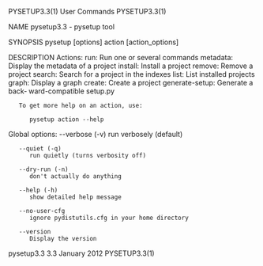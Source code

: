 PYSETUP3.3(1)								 User Commands								 PYSETUP3.3(1)

NAME
       pysetup3.3 - pysetup tool

SYNOPSIS
       pysetup [options] action [action_options]

DESCRIPTION
   Actions:
	      run:  Run one or several commands metadata: Display the metadata of a project install: Install a project remove: Remove a project search: Search
	      for a project in the indexes list: List installed projects graph: Display a graph create: Create a  project  generate-setup:  Generate  a	 back‐
	      ward-compatible setup.py

       To get more help on an action, use:

	      pysetup action --help

   Global options:
       --verbose (-v)
	      run verbosely (default)

       --quiet (-q)
	      run quietly (turns verbosity off)

       --dry-run (-n)
	      don't actually do anything

       --help (-h)
	      show detailed help message

       --no-user-cfg
	      ignore pydistutils.cfg in your home directory

       --version
	      Display the version

pysetup3.3 3.3								 January 2012								 PYSETUP3.3(1)
